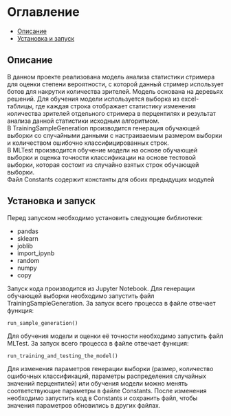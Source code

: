# Оглавление

- [Описание](#description)
- [Установка и запуск](#launch)

<a name="description">

## Описание
В данном проекте реализована модель анализа статистики стримера для оценки степени вероятности, с которой данный стример использует ботов для накрутки количества зрителей. Модель основана на деревьях решений. Для обучения модели используется выборка из excel-таблицы, где каждая строка отображает статистику изменения количества зрителей отдельного стримера в перцентилях и результат анализа данной статистики исходным алгоритмом.  
В TrainingSampleGeneration производится генерация обучающей выборки со случайными данными с настраиваемым размером выборки и количеством ошибочно классифицированных строк.  
В MLTest производится обучение модели на основе обучающей выборки и оценка точности классификации на основе тестовой выборки, которая состоит из случайно взятых строк обучающей выборки.  
Файл Constants содержит константы для обоих предыдущих модулей

<a name="launch">

## Установка и запуск
Перед запуском необходимо установить следующие библиотеки:

- pandas
- sklearn
- joblib
- import_ipynb
- random
- numpy
- copy

Запуск кода производится из Jupyter Notebook.
Для генерации обучающей выборки необходимо запустить файл TrainingSampleGeneration. За запуск всего процесса в файле отвечает функция:

```
run_sample_generation()
```

Для обучения модели и оценки её точности необходимо запустить файл MLTest. За запуск всего процесса в файле отвечает функция:

```
run_training_and_testing_the_model()
```

Для изменения параметров генерации выборки (размер, количество ошибочных классификаций, параметры распределения случайных значений перцентилей) или обучения модели можно менять соответствующие параметры в файле Constants. После изменения необходимо запустить код в Constants и сохранить файл, чтобы значения параметров обновились в других файлах.